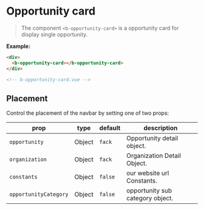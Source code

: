 # Opportunity card

> The component `<b-opportunity-card>` is a opportunity card for display single opportunity.
>
**Example:**

```html
<div>
  <b-opportunity-card></b-opportunity-card>
</div>

<!-- b-opportunity-card.vue -->
```
## Placement

Control the placement of the navbar by setting one of two props:

| prop     | type    | default | description                                                                                                                              |
| -------- | ------- | ------- | ---------------------------------------------------------------------------------------------------------------------------------------- |
| `opportunity`  | Object  | `fack`  | Opportunity detail object. |
| `organization` | Object | `fack` | Organization Detail Object. |
| `constants` | Object | `false` | our website url Constants. |
| `opportunityCategory` | Object | `false` | opportunity sub category object. |


